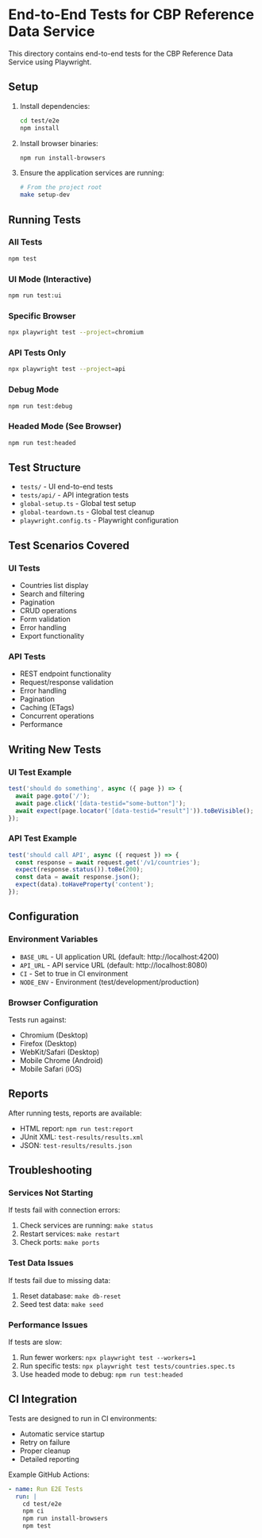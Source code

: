 # End-to-End Tests for CBP Reference Data Service

This directory contains end-to-end tests for the CBP Reference Data Service using Playwright.

## Setup

1. Install dependencies:
   ```bash
   cd test/e2e
   npm install
   ```

2. Install browser binaries:
   ```bash
   npm run install-browsers
   ```

3. Ensure the application services are running:
   ```bash
   # From the project root
   make setup-dev
   ```

## Running Tests

### All Tests
```bash
npm test
```

### UI Mode (Interactive)
```bash
npm run test:ui
```

### Specific Browser
```bash
npx playwright test --project=chromium
```

### API Tests Only
```bash
npx playwright test --project=api
```

### Debug Mode
```bash
npm run test:debug
```

### Headed Mode (See Browser)
```bash
npm run test:headed
```

## Test Structure

- `tests/` - UI end-to-end tests
- `tests/api/` - API integration tests
- `global-setup.ts` - Global test setup
- `global-teardown.ts` - Global test cleanup
- `playwright.config.ts` - Playwright configuration

## Test Scenarios Covered

### UI Tests
- Countries list display
- Search and filtering
- Pagination
- CRUD operations
- Form validation
- Error handling
- Export functionality

### API Tests
- REST endpoint functionality
- Request/response validation
- Error handling
- Pagination
- Caching (ETags)
- Concurrent operations
- Performance

## Writing New Tests

### UI Test Example
```typescript
test('should do something', async ({ page }) => {
  await page.goto('/');
  await page.click('[data-testid="some-button"]');
  await expect(page.locator('[data-testid="result"]')).toBeVisible();
});
```

### API Test Example
```typescript
test('should call API', async ({ request }) => {
  const response = await request.get('/v1/countries');
  expect(response.status()).toBe(200);
  const data = await response.json();
  expect(data).toHaveProperty('content');
});
```

## Configuration

### Environment Variables
- `BASE_URL` - UI application URL (default: http://localhost:4200)
- `API_URL` - API service URL (default: http://localhost:8080)
- `CI` - Set to true in CI environment
- `NODE_ENV` - Environment (test/development/production)

### Browser Configuration
Tests run against:
- Chromium (Desktop)
- Firefox (Desktop) 
- WebKit/Safari (Desktop)
- Mobile Chrome (Android)
- Mobile Safari (iOS)

## Reports

After running tests, reports are available:
- HTML report: `npm run test:report`
- JUnit XML: `test-results/results.xml`
- JSON: `test-results/results.json`

## Troubleshooting

### Services Not Starting
If tests fail with connection errors:
1. Check services are running: `make status`
2. Restart services: `make restart`
3. Check ports: `make ports`

### Test Data Issues
If tests fail due to missing data:
1. Reset database: `make db-reset`
2. Seed test data: `make seed`

### Performance Issues
If tests are slow:
1. Run fewer workers: `npx playwright test --workers=1`
2. Run specific tests: `npx playwright test tests/countries.spec.ts`
3. Use headed mode to debug: `npm run test:headed`

## CI Integration

Tests are designed to run in CI environments:
- Automatic service startup
- Retry on failure
- Proper cleanup
- Detailed reporting

Example GitHub Actions:
```yaml
- name: Run E2E Tests
  run: |
    cd test/e2e
    npm ci
    npm run install-browsers
    npm test
```